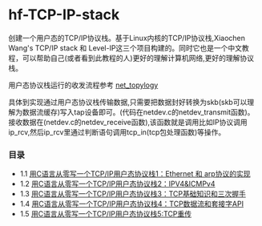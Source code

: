 # hf-TCP-IP-stack
创建一个用户态的TCP/IP协议栈。基于Linux内核的TCP/IP协议栈,Xiaochen Wang's TCP/IP stack 和 Level-IP这三个项目构建的。同时它也是一个中文教程，可以帮助自己(或者看到此教程的人)更好的理解计算机网络,更好的理解协议栈。

用户态协议栈运行的收发流程参考 [net_topylogy](doc/net_topylogy.md) 

具体到实现通过用户态协议栈传输数据,只需要把数据封好转换为skb(skb可以理解为数据流缓存)写入tap设备即可。(代码在netdev.c的netdev_transmit函数)。接收数据在(netdev.c的netdev_receive函数),该函数就是调用比如IP协议调用ip_rcv,然后ip_rcv里通过判断语句调用tcp_in(tcp包处理函数)等操作。

### 目录

- 1.1 [用C语言从零写一个TCP/IP用户态协议栈1：Ethernet 和 arp协议的实现](doc/01.md)
- 1.2 [用C语言从零写一个TCP/IP用户态协议栈2：IPV4&ICMPv4](doc/02.md)
- 1.3 [用C语言从零写一个TCP/IP用户态协议栈3：TCP基础知识和三次握手](doc/03.md)
- 1.4 [用C语言从零写一个TCP/IP用户态协议栈4：TCP数据流和套接字API](doc/04.md)
- 1.5 [用C语言从零写一个TCP/IP用户态协议栈5:TCP重传](doc/05.md)
